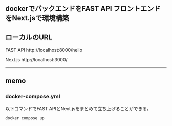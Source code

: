 ## dockerでバックエンドをFAST API フロントエンドをNext.jsで環境構築

## ローカルのURL
FAST API
http://localhost:8000/hello

Next.js
http://localhost:3000/

---------------------------------------------------
## memo

### docker-compose.yml　

以下コマンドでFAST APIとNext.jsをまとめて立ち上げることができる。
```
docker compose up 
```





